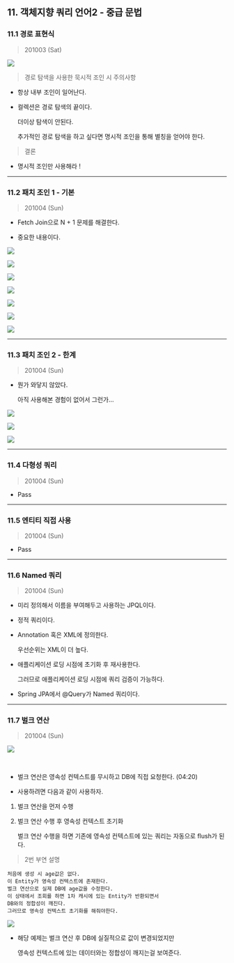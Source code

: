 
## 11. 객체지향 쿼리 언어2 - 중급 문법

### 11.1 경로 표현식

> 201003 (Sat)

![](./img/Chapter_11_1_1.png)

> 경로 탐색을 사용한 묵시적 조인 시 주의사항

* 항상 내부 조인이 일어난다.

* 컬렉션은 경로 탐색의 끝이다.

  더이상 탐색이 안된다.

  추가적인 경로 탐색을 하고 싶다면 명시적 조인을 통해 별칭을 얻어야 한다.

> 결론

* 명시적 조인만 사용해라 !


---


### 11.2 패치 조인 1 - 기본

> 201004 (Sun)

* Fetch Join으로 N + 1 문제를 해결한다.

* 중요한 내용이다.

![](./img/Chapter_11_2_1.png)

![](./img/Chapter_11_2_2.png)

![](./img/Chapter_11_2_3.png)

![](./img/Chapter_11_2_4.png)

![](./img/Chapter_11_2_5.png)

![](./img/Chapter_11_2_6.png)

![](./img/Chapter_11_2_7.png)

---

### 11.3 패치 조인 2 - 한계

> 201004 (Sun)

* 뭔가 와닿지 않았다.

  아직 사용해본 경험이 없어서 그런가...

![](./img/Chapter_11_3_1.png)

![](./img/Chapter_11_3_2.png)

![](./img/Chapter_11_3_3.png)

---

### 11.4 다형성 쿼리

> 201004 (Sun)

* Pass 

---

### 11.5 엔티티 직접 사용

> 201004 (Sun)

* Pass 

---

### 11.6 Named 쿼리

> 201004 (Sun)

* 미리 정의해서 이름을 부여해두고 사용하는 JPQL이다.

* 정적 쿼리이다.

* Annotation 혹은 XML에 정의한다.

  우선순위는 XML이 더 높다.

* 애플리케이션 로딩 시점에 초기화 후 재사용한다.
 
  그러므로 애플리케이션 로딩 시점에 쿼리 검증이 가능하다.

* Spring JPA에서 @Query가 Named 쿼리이다.

---

### 11.7 벌크 연산

> 201004 (Sun)

![](./img/Chapter_11_7_1.png)

<br>

* 벌크 연산은 영속성 컨텍스트를 무시하고 DB에 직접 요청한다. (04:20)

* 사용하려면 다음과 같이 사용하자.

1. 벌크 연산을 먼저 수행

2. 벌크 연산 수행 후 영속성 컨텍스트 초기화

   벌크 연산 수행을 하면 기존에 영속성 컨텍스트에 있는 쿼리는 자동으로 flush가 된다.

> 2번 부연 설명

``` 
처음에 생성 시 age값은 없다.
이 Entity가 영속성 컨텍스트에 존재한다.
벌크 연산으로 실제 DB에 age값을 수정한다.
이 상태에서 조회를 하면 1차 캐시에 있는 Entity가 반환되면서 
DB와의 정합성이 깨진다.
그러므로 영속성 컨텍스트 초기화를 해줘야한다.
```


![](./img/Chapter_11_7_2.png)

* 해당 예제는 벌크 연산 후 DB에 실질적으로 값이 변경되었지만

  영속성 컨텍스트에 있는 데이터와는 정합성이 깨지는걸 보여준다.
